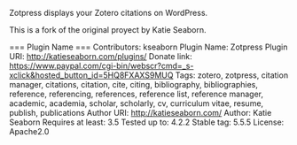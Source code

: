 Zotpress displays your Zotero citations on WordPress.

This is a fork of the original proyect by Katie Seaborn.

=== Plugin Name ===
Contributors: kseaborn
Plugin Name: Zotpress
Plugin URI: http://katieseaborn.com/plugins/
Donate link: https://www.paypal.com/cgi-bin/webscr?cmd=_s-xclick&hosted_button_id=5HQ8FXAXS9MUQ
Tags: zotero, zotpress, citation manager, citations, citation, cite, citing, bibliography, bibliographies, reference, referencing, references, reference list, reference manager, academic, academia, scholar, scholarly, cv, curriculum vitae, resume, publish, publications
Author URI: http://katieseaborn.com/
Author: Katie Seaborn
Requires at least: 3.5
Tested up to: 4.2.2
Stable tag: 5.5.5
License: Apache2.0
